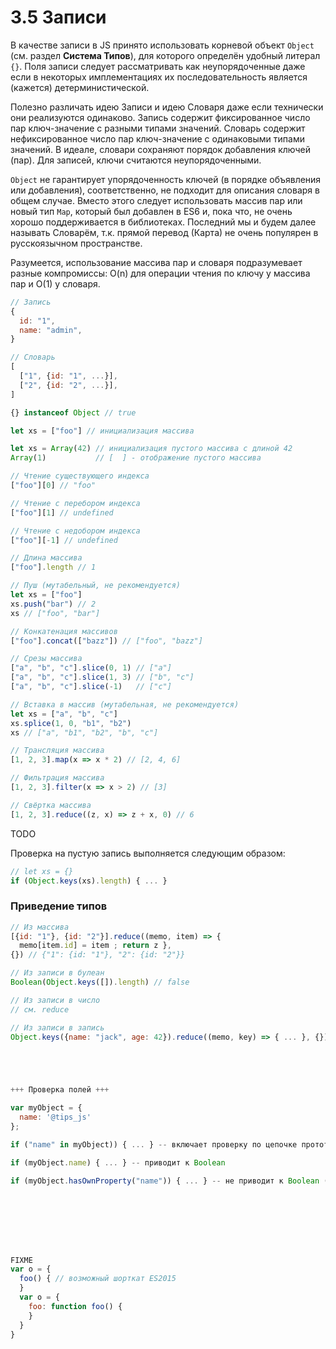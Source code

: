 # 3.5 Записи

В качестве записи в JS принято использовать корневой объект `Object` (см. раздел **Система Типов**), для которого
определён удобный литерал `{}`. Поля записи следует рассматривать как неупорядоченные даже
если в некоторых имплементациях их последовательность является (кажется) детерминистической.

Полезно различать идею Записи и идею Словаря даже если технически они реализуются одинаково.
Запись содержит фиксированное число пар ключ-значение с разными типами значений.
Словарь содержит нефиксированное число пар ключ-значение с одинаковыми типами значений.
В идеале, словари сохраняют порядок добавления ключей (пар). Для записей, ключи считаются неупорядоченными.

`Object` не гарантирует упорядоченность ключей (в порядке объявления или добавления), соответственно, не подходит
для описания словаря в общем случае. Вместо этого следует использовать массив пар или новый тип `Map`,
который был добавлен в ES6 и, пока что, не очень хорошо поддерживается в библиотеках. Последний мы и будем
далее называть Словарём, т.к. прямой перевод (Карта) не очень популярен в русскоязычном пространстве.

Разумеется, использование массива пар и словаря подразумевает разные компромиссы:
O(n) для операции чтения по ключу у массива пар и O(1) у словаря.

```js
// Запись
{
  id: "1",
  name: "admin",
}

// Словарь
[
  ["1", {id: "1", ...}],
  ["2", {id: "2", ...}],
]
```

```js
{} instanceof Object // true
```

```js
let xs = ["foo"] // инициализация массива

let xs = Array(42) // инициализация пустого массива с длиной 42
Array(1)           // [  ] - отображение пустого массива

// Чтение существующего индекса
["foo"][0] // "foo"

// Чтение с перебором индекса
["foo"][1] // undefined

// Чтение с недобором индекса
["foo"][-1] // undefined

// Длина массива
["foo"].length // 1

// Пуш (мутабельный, не рекомендуется)
let xs = ["foo"]
xs.push("bar") // 2
xs // ["foo", "bar"]

// Конкатенация массивов
["foo"].concat(["bazz"]) // ["foo", "bazz"]

// Срезы массива
["a", "b", "c"].slice(0, 1) // ["a"]
["a", "b", "c"].slice(1, 3) // ["b", "c"]
["a", "b", "c"].slice(-1)   // ["c"]

// Вставка в массив (мутабельная, не рекомендуется)
let xs = ["a", "b", "c"]
xs.splice(1, 0, "b1", "b2")
xs // ["a", "b1", "b2", "b", "c"]

// Трансляция массива
[1, 2, 3].map(x => x * 2) // [2, 4, 6]

// Фильтрация массива
[1, 2, 3].filter(x => x > 2) // [3]

// Свёртка массива
[1, 2, 3].reduce((z, x) => z + x, 0) // 6
```

TODO

Проверка на пустую запись выполняется следующим образом:

```js
// let xs = {}
if (Object.keys(xs).length) { ... }
```

### Приведение типов

```js
// Из массива
[{id: "1"}, {id: "2"}].reduce((memo, item) => {
  memo[item.id] = item ; return z },
{}) // {"1": {id: "1"}, "2": {id: "2"}}

// Из записи в булеан
Boolean(Object.keys([]).length) // false

// Из записи в число
// см. reduce

// Из записи в запись
Object.keys({name: "jack", age: 42}).reduce((memo, key) => { ... }, {})





+++ Проверка полей +++

var myObject = {
  name: '@tips_js'
};

if ("name" in myObject)) { ... } -- включает проверку по цепочке прототипов

if (myObject.name) { ... } -- приводит к Boolean

if (myObject.hasOwnProperty("name")) { ... } -- не приводит к Boolean (поддержка falsy значений)








FIXME
var o = {
  foo() { // возможный шорткат ES2015
  }
  var o = {
    foo: function foo() {
    }
  }
}








